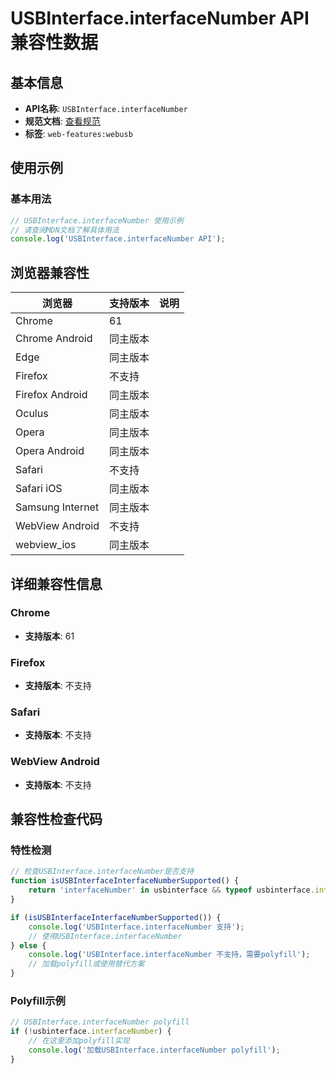 # USBInterface.interfaceNumber API 兼容性数据

## 基本信息

- **API名称**: `USBInterface.interfaceNumber`
- **规范文档**: [查看规范](https://wicg.github.io/webusb/#dom-usbinterface-interfacenumber)
- **标签**: `web-features:webusb`

## 使用示例

### 基本用法

```javascript
// USBInterface.interfaceNumber 使用示例
// 请查阅MDN文档了解具体用法
console.log('USBInterface.interfaceNumber API');
```

## 浏览器兼容性

| 浏览器 | 支持版本 | 说明 |
|--------|----------|------|
| Chrome | 61 |  |
| Chrome Android | 同主版本 |  |
| Edge | 同主版本 |  |
| Firefox | 不支持 |  |
| Firefox Android | 同主版本 |  |
| Oculus | 同主版本 |  |
| Opera | 同主版本 |  |
| Opera Android | 同主版本 |  |
| Safari | 不支持 |  |
| Safari iOS | 同主版本 |  |
| Samsung Internet | 同主版本 |  |
| WebView Android | 不支持 |  |
| webview_ios | 同主版本 |  |

## 详细兼容性信息

### Chrome

- **支持版本**: 61

### Firefox

- **支持版本**: 不支持

### Safari

- **支持版本**: 不支持

### WebView Android

- **支持版本**: 不支持

## 兼容性检查代码

### 特性检测

```javascript
// 检查USBInterface.interfaceNumber是否支持
function isUSBInterfaceInterfaceNumberSupported() {
    return 'interfaceNumber' in usbinterface && typeof usbinterface.interfaceNumber === 'function';
}

if (isUSBInterfaceInterfaceNumberSupported()) {
    console.log('USBInterface.interfaceNumber 支持');
    // 使用USBInterface.interfaceNumber
} else {
    console.log('USBInterface.interfaceNumber 不支持，需要polyfill');
    // 加载polyfill或使用替代方案
}
```

### Polyfill示例

```javascript
// USBInterface.interfaceNumber polyfill
if (!usbinterface.interfaceNumber) {
    // 在这里添加polyfill实现
    console.log('加载USBInterface.interfaceNumber polyfill');
}
```

